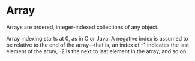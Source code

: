 # Array

Arrays are ordered, integer-indexed collections of any object.

Array indexing starts at 0, as in C or Java. A negative index is assumed to be relative to the end of the array—that is, an index of -1 indicates the last element of the array, -2 is the next to last element in the array, and so on.